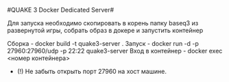 #QUAKE 3 Docker Dedicated Server#

Для запуска необходимо скопировать в корень папку baseq3 из развернутой игры, собрать образ в докере и запустить контейнер

 Сборка - docker build -t quake3-server .
 Запуск - docker run -d -p 27960:27960/udp -p 22:22 quake3-server
 Вход в контейнер - docker exec <номер контейнера>
 
 - (!) Не забыть открыть порт 27960 на хост машине.

